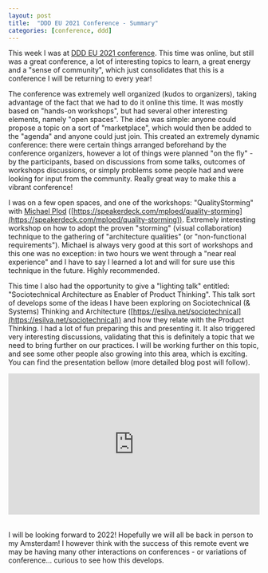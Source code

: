 ```yaml
---
layout: post
title:  "DDD EU 2021 Conference - Summary"
categories: [conference, ddd]
---
```


This week I was at [DDD EU 2021 conference](https://dddeurope.com/2021/). This time was online, but still was a great conference, a lot of interesting topics to learn, a great energy and a "sense of community", which just consolidates that this is a conference I will be returning to every year!

The conference was extremely well organized (kudos to organizers), taking advantage of the fact that we had to do it online this time. It was mostly based on "hands-on workshops", but had several other interesting elements, namely "open spaces". The idea was simple: anyone could propose a topic on a sort of "marketplace", which would then be added to the "agenda" and anyone could just join. This created an extremely dynamic conference: there were certain things arranged beforehand by the conference organizers, however a lot of things were planned "on the fly" - by the participants, based on discussions from some talks, outcomes of workshops discussions, or simply problems some people had and were looking for input from the community. Really great way to make this a vibrant conference!

I was on a few open spaces, and one of the workshops: "QualityStorming" with [Michael Plod](https://twitter.com/bitboss) ([https://speakerdeck.com/mploed/quality-storming](https://speakerdeck.com/mploed/quality-storming)). Extremely interesting workshop on how to adopt the proven "storming" (visual collaboration) technique to the gathering of "architecture qualities" (or "non-functional requirements"). Michael is always very good at this sort of workshops and this one was no exception: in two hours we went through a "near real experience" and I have to say I learned a lot and will for sure use this technique in the future. Highly recommended.

This time I also had the opportunity to give a "lighting talk" entitled: "Sociotechnical Architecture as Enabler of Product Thinking". This talk sort of develops some of the ideas I have been exploring on Sociotechnical (& Systems) Thinking and Architecture ([https://esilva.net/sociotechnical](https://esilva.net/sociotechnical)) and how they relate with the Product Thinking. I had a lot of fun preparing this and presenting it. It also triggered very interesting discussions, validating that this is definitely a topic that we need to bring further on our practices. I will be working further on this topic, and see some other people also growing into this area, which is exciting. You can find the presentation bellow (more detailed blog post will follow).

<div style="left: 0; width: 100%; height: 0; position: relative; padding-bottom: 56.1972%;">deck: <iframe
      src="https://speakerdeck.com/player/bac72403572048f9bf308e36a2ca7228"
      style="border: 0; top: 0; left: 0; width: 100%; height: 100%; position: absolute;" allowfullscreen scrolling="no"
      allow="encrypted-media"></iframe></div><br>

I will be looking forward to 2022! Hopefully we will all be back in person to my Amsterdam! I however think with the success of this remote event we may be having many other interactions on conferences - or variations of conference... curious to see how this develops.
